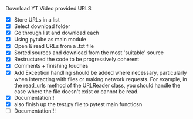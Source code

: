 Download YT Video provided URLS

- [X] Store URLs in a list 
- [X] Select download folder
- [X] Go through list and download each
- [X] Using pytube as main module
- [X] Open & read URLs from a .txt file 
- [X] Sorted sources and download from the most 'suitable' source
- [X] Restructured the code to be progressively coherent
- [X] Comments + finishing touches
- [X] Add Exception handling should be added where necessary, particularly when interacting with files or making network requests. For example, in the read_urls method of the URLReader class, you should handle the case where the file doesn't exist or cannot be read.
- [X] Documentation!!
- [X] also finish up the test.py file to pytest main functiosn
- [ ] Documentation!!!
